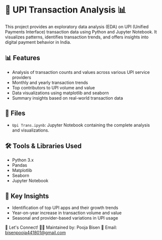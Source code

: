 # 💸 UPI Transaction Analysis 📊

This project provides an exploratory data analysis (EDA) on UPI (Unified Payments Interface) transaction data using Python and Jupyter Notebook. 
It visualizes patterns, identifies transaction trends, and offers insights into digital payment behavior in India.

## 📊 Features

- Analysis of transaction counts and values across various UPI service providers
- Monthly and yearly transaction trends
- Top contributors to UPI volume and value
- Data visualizations using matplotlib and seaborn
- Summary insights based on real-world transaction data

## 📁 Files

- `Upi Trans.ipynb`: Jupyter Notebook containing the complete analysis and visualizations.

## 🛠️ Tools & Libraries Used

- Python 3.x
- Pandas
- Matplotlib
- Seaborn
- Jupyter Notebook

## 📌 Key Insights

- Identification of top UPI apps and their growth trends
- Year-on-year increase in transaction volume and value
- Seasonal and provider-based variations in UPI usage



🤝 Let's Connect!
👨‍💻 Maintained by: Pooja Bisen
📧 Email: bisenpooja441801@gmail.com
